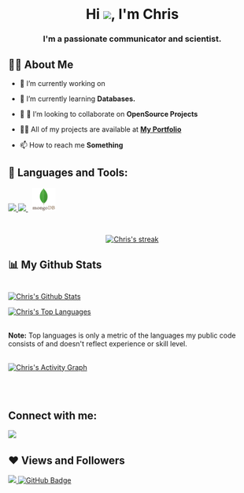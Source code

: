 <br/>

<h1 align="center">Hi <img src="https://raw.githubusercontent.com/MartinHeinz/MartinHeinz/master/wave.gif" width="30px">, I'm Chris</h1>
<h3 align="center">I'm a passionate communicator and scientist.</h3>


## 🙋‍♂️ About Me

- 🔭 I’m currently working on

- 🌱 I’m currently learning **Databases.**

- 🤜 🤛 I’m looking to collaborate on **OpenSource Projects**

- 👨‍💻 All of my projects are available at **[My Portfolio](https://threefirstnames.me)**

- 📫 How to reach me **Something**

## 🚀 Languages and Tools:

<p align="left"> 
    <a href="https://www.python.org" target="_blank"> <img src="https://img.icons8.com/color/48/000000/python.png"/> </a> 
    <a style="padding-right:8px;" href="https://www.mysql.com/" target="_blank"> <img src="https://img.icons8.com/fluent/50/000000/mysql-logo.png"/> </a>
    <a href="https://www.mongodb.com/" target="_blank"> <img src="https://raw.githubusercontent.com/devicons/devicon/master/icons/mongodb/mongodb-original-wordmark.svg" alt="mongodb" width="48" height="48"/> </a> 
  
</p>

<br/>

<p align="center">
    <a href="https://github.com/threefirstnames-me/github-readme-streak-stats">
        <img title="🔥 Get streak stats for your profile at git.io/streak-stats" alt="Chris's streak" src="https://github-readme-streak-stats.herokuapp.com/?user=threefirstnames-me&theme=black-ice&hide_border=true&stroke=0000&background=060A0CD0"/>
    </a>
</p>

## 📊 My Github Stats

  <br/>
    <a href="https://github.com/threefirstnames-me/github-readme-stats"><img alt="Chris's Github Stats" src="https://github-readme-stats.vercel.app/api?username=threefirstnames-me&show_icons=true&count_private=true&theme=react&hide_border=true&bg_color=0D1117" /></a>
  
<a href="https://github.com/threefirstnames-me/github-readme-stats"><img alt="Chris's Top Languages" src="https://github-readme-stats.vercel.app/api/top-langs/?username=threefirstnames-me&langs_count=8&count_private=true&layout=compact&theme=react&hide_border=true&bg_color=0D1117" /></a>

<br/>
  <b>Note:</b> Top languages is only a metric of the languages my public code consists of and doesn't reflect experience or skill level.


<br/>
<br/>

<a href="https://github.com/threefirstnames-me/github-readme-activity-graph"><img alt="Chris's Activity Graph" src="https://activity-graph.herokuapp.com/graph?username=threefirstnames-me&bg_color=0D1117&color=5BCDEC&line=5BCDEC&point=FFFFFF&hide_border=true" /></a>

<br/>
<br/>

## Connect with me:
<p align="left">

<a href = "https://www.linkedin.com/in/christophergjohn/"><img src="https://img.icons8.com/fluent/48/000000/linkedin.png"/></a>

</p>

## ❤ Views and Followers
<a href="https://github.com/threefirstnames-me/github-profile-views-counter">
    <img src="https://komarev.com/ghpvc/?username=threefirstnames-me">
</a>
<a href="https://github.com/threefirstnames-me?tab=followers"><img src="https://img.shields.io/github/followers/threefirstnames-me?label=Followers&style=social" alt="GitHub Badge"></a>


